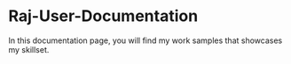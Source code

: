 # Raj-User-Documentation

In this documentation page, you will find my work samples that showcases my skillset.
